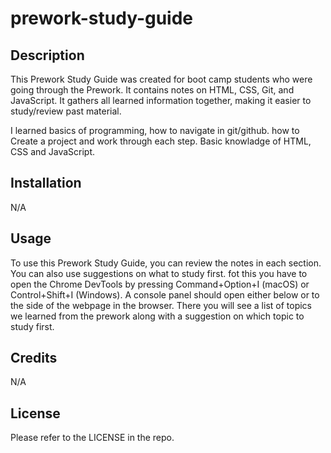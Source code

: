 # prework-study-guide
## Description

This Prework Study Guide was created for boot camp students who were going through the Prework. It contains notes on HTML, CSS, Git, and JavaScript. It gathers all learned information together, making it easier to study/review past material. 

I learned basics of programming, how to navigate in git/github. how to Create a project and work through each step. Basic knowladge of HTML, CSS and JavaScript. 

## Installation

N/A

## Usage

To use this Prework Study Guide, you can review the notes in each section. You can also use suggestions on what to study first. fot this you have to open the Chrome DevTools by pressing Command+Option+I (macOS) or Control+Shift+I (Windows). A console panel should open either below or to the side of the webpage in the browser. There you will see a list of topics we learned from the prework along with a suggestion on which topic to study first.

## Credits

N/A

## License

Please refer to the LICENSE in the repo.
